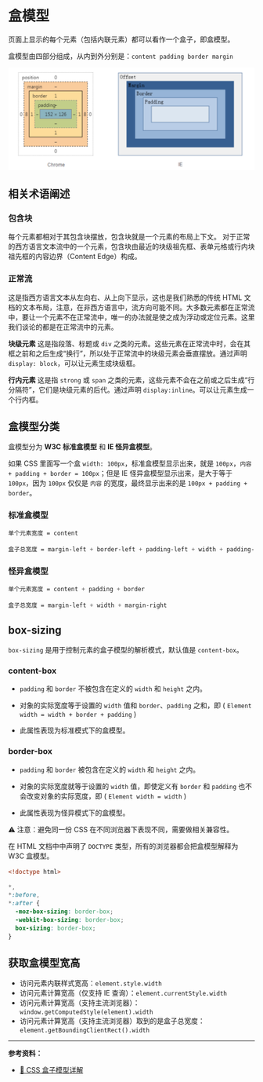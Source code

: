 # 盒模型

页面上显示的每个元素（包括内联元素）都可以看作一个盒子，即盒模型。

盒模型由四部分组成，从内到外分别是：`content padding border margin`

![](../screenshots/box-model.png)

## 相关术语阐述

### 包含块

每个元素都相对于其包含块摆放，包含块就是一个元素的布局上下文。 对于正常的西方语言文本流中的一个元素，包含块由最近的块级祖先框、表单元格或行内块祖先框的内容边界（Content Edge）构成。

### 正常流

这是指西方语言文本从左向右、从上向下显示，这也是我们熟悉的传统 HTML 文档的文本布局，注意，在非西方语言中，流方向可能不同。大多数元素都在正常流中，要让一个元素不在正常流中，唯一的办法就是使之成为浮动或定位元素。这里我们谈论的都是在正常流中的元素。

**块级元素**
这是指段落、标题或 `div` 之类的元素。这些元素在正常流中时，会在其框之前和之后生成“换行”，所以处于正常流中的块级元素会垂直摆放。通过声明 `display: block`，可以让元素生成块级框。

**行内元素**
这是指 `strong` 或 `span` 之类的元素，这些元素不会在之前或之后生成“行分隔符”，它们是块级元素的后代。通过声明 `display:inline`。可以让元素生成一个行内框。

## 盒模型分类

盒模型分为 **W3C 标准盒模型** 和 **IE 怪异盒模型**。

如果 CSS 里面写一个盒 `width: 100px`，标准盒模型显示出来，就是 `100px`，`内容 + padding + border = 100px`；但是 IE 怪异盒模型显示出来，是大于等于 `100px`，因为 `100px` 仅仅是 `内容` 的宽度，最终显示出来的是 `100px + padding + border`。

### 标准盒模型

```css
单个元素宽度 = content

盒子总宽度 = margin-left + border-left + padding-left + width + padding-right + border-right + margin-right
```

### 怪异盒模型

```css
单个元素宽度 = content + padding + border

盒子总宽度 = margin-left + width + margin-right
```

## box-sizing

`box-sizing` 是用于控制元素的盒子模型的解析模式，默认值是 `content-box`。

### content-box

* `padding` 和 `border` 不被包含在定义的 `width` 和 `height` 之内。

* 对象的实际宽度等于设置的 `width` 值和 `border`、`padding` 之和，即 ( `Element width = width + border + padding` )

* 此属性表现为标准模式下的盒模型。

### border-box

* `padding` 和 `border` 被包含在定义的 `width` 和 `height` 之内。

* 对象的实际宽度就等于设置的 `width` 值，即使定义有 `border` 和 `padding` 也不会改变对象的实际宽度，即 ( `Element width = width` )

* 此属性表现为怪异模式下的盒模型。

⚠️ 注意：避免同一份 CSS 在不同浏览器下表现不同，需要做相关兼容性。

在 HTML 文档中中声明了 `DOCTYPE` 类型，所有的浏览器都会把盒模型解释为 W3C 盒模型。

```html
<!doctype html>
```

```css
*,
*:before,
*:after {
  -moz-box-sizing: border-box;
  -webkit-box-sizing: border-box;
  box-sizing: border-box;
}
```

## 获取盒模型宽高

* 访问元素内联样式宽高：`element.style.width`
* 访问元素计算宽高（仅支持 IE 查询）：`element.currentStyle.width`
* 访问元素计算宽高（支持主流浏览器）：`window.getComputedStyle(element).width`
* 访问元素计算宽高（支持主流浏览器）取到的是盒子总宽度：`element.getBoundingClientRect().width`

---

**参考资料：**

* [📝 CSS 盒子模型详解](https://juejin.im/entry/576f6f371532bc005fe0eae1)